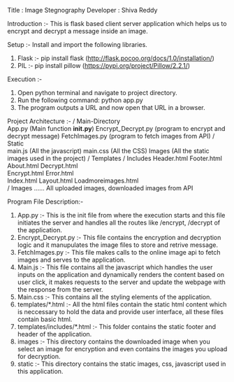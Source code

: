 Title : Image Stegnography
Developer : Shiva Reddy

Introduction :-
This is flask based client server application which helps us to encrypt and decrypt a message inside
an image.

Setup :-
Install and import the following libraries.
1) Flask :- pip install flask (http://flask.pocoo.org/docs/1.0/installation/) 
2) PIL :- pip install pillow  (https://pypi.org/project/Pillow/2.2.1/)

Execution :-
1) Open python terminal and navigate to project directory.
2) Run the following command: python app.py
3) The program outputs a URL and now open that URL in a browser.

Project Architecture :-
/ Main-Directory       
        App.py (Main function __init.py__)
        Encrypt_Decrypt.py (program to encrypt and decrypt message)
        FetchImages.py (program to fetch images from API)
        / Static   
                main.js (All the javascript)
                main.css (All the CSS)
                Images (All the static images used in the project)
        /  Templates
                / Includes
                        Header.html
                        Footer.html
                About.html
                Decrypt.html        
                Encrypt.html
                Error.html      
                Index.html
                Layout.html
                Loadmoreimages.html        
        / Images
                …… All uploaded images, downloaded images from API
        

Program File Description:-
1)  App.py :- This is the init file from where the execution starts and this file initiates the server and handles
    all the routes like /encrypt, /decrypt of the application.
2)  Encrypt_Decrypt.py :- This file contains the encryption and decryption logic and it manupulates the image files
    to store and retrive message.
3)  FetchImages.py :- This file makes calls to the online image api to fetch images and serves to the application.
4)  Main.js :- This file contains all the javascript which handles the user inputs on the application and dynamically
    renders the content based on user click, it makes requests to the server and update the webpage with the response
    from the server.
5)  Main.css :- This contains all the styling elements of the application.
6)  templates/*.html :- All the html files contain the static html content which is neccessary to hold the data and provide 
    user interface, all these files contain basic html.
7)  templates/includes/*.html :- This folder contains the static footer and header of the application.
8)  images :- This directory contains the downloaded image when you select an image for encryption and even contains the
    images you upload for decryption.
9)  static :- This directory contains the static images, css, javascript used in this application.
